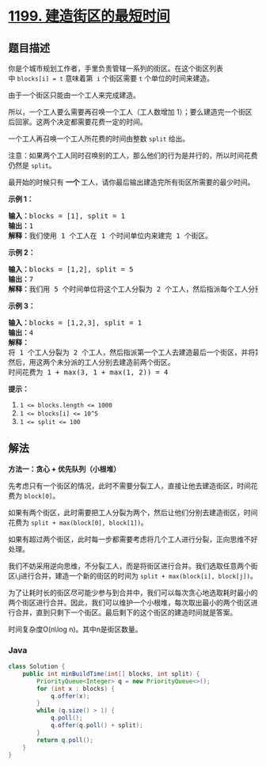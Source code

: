 # [1199. 建造街区的最短时间](https://leetcode.cn/problems/minimum-time-to-build-blocks)

## 题目描述

<p>你是个城市规划工作者，手里负责管辖一系列的街区。在这个街区列表中&nbsp;<code>blocks[i] = t</code>&nbsp;意味着第 &nbsp;<code>i</code>&nbsp;个街区需要&nbsp;<code>t</code>&nbsp;个单位的时间来建造。</p>

<p>由于一个街区只能由一个工人来完成建造。</p>

<p>所以，一个工人要么需要再召唤一个工人（工人数增加 1）；要么建造完一个街区后回家。这两个决定都需要花费一定的时间。</p>

<p>一个工人再召唤一个工人所花费的时间由整数&nbsp;<code>split</code>&nbsp;给出。</p>

<p>注意：如果两个工人同时召唤别的工人，那么他们的行为是并行的，所以时间花费仍然是&nbsp;<code>split</code>。</p>

<p>最开始的时候只有&nbsp;<strong>一个&nbsp;</strong>工人，请你最后输出建造完所有街区所需要的最少时间。</p>

<p><strong>示例 1：</strong></p>

<pre><strong>输入：</strong>blocks = [1], split = 1
<strong>输出：</strong>1
<strong>解释：</strong>我们使用 1 个工人在 1 个时间单位内来建完 1 个街区。
</pre>

<p><strong>示例&nbsp;2：</strong></p>

<pre><strong>输入：</strong>blocks = [1,2], split = 5
<strong>输出：</strong>7
<strong>解释：</strong>我们用 5 个时间单位将这个工人分裂为 2 个工人，然后指派每个工人分别去建造街区，从而时间花费为 5 + max(1, 2) = 7
</pre>

<p><strong>示例 3：</strong></p>

<pre><strong>输入：</strong>blocks = [1,2,3], split = 1
<strong>输出：</strong>4
<strong>解释：
</strong>将 1 个工人分裂为 2 个工人，然后指派第一个工人去建造最后一个街区，并将第二个工人分裂为 2 个工人。
然后，用这两个未分派的工人分别去建造前两个街区。
时间花费为 1 + max(3, 1 + max(1, 2)) = 4
</pre>

<p><strong>提示：</strong></p>

<ol>
	<li><code>1 &lt;= blocks.length &lt;= 1000</code></li>
	<li><code>1 &lt;= blocks[i] &lt;= 10^5</code></li>
	<li><code>1 &lt;= split &lt;= 100</code></li>
</ol>

## 解法

**方法一：贪心 + 优先队列（小根堆）**

先考虑只有一个街区的情况，此时不需要分裂工人，直接让他去建造街区，时间花费为 `block[0]`。

如果有两个街区，此时需要把工人分裂为两个，然后让他们分别去建造街区，时间花费为 `split + max(block[0], block[1])`。

如果有超过两个街区，此时每一步都需要考虑将几个工人进行分裂，正向思维不好处理。

我们不妨采用逆向思维，不分裂工人，而是将街区进行合并。我们选取任意两个街区i,j进行合并，建造一个新的街区的时间为 `split + max(block[i], block[j])`。

为了让耗时长的街区尽可能少参与到合并中，我们可以每次贪心地选取耗时最小的两个街区进行合并。因此，我们可以维护一个小根堆，每次取出最小的两个街区进行合并，直到只剩下一个街区。最后剩下的这个街区的建造时间就是答案。

时间复杂度O(n\log n)。其中n是街区数量。

### **Java**

```java
class Solution {
    public int minBuildTime(int[] blocks, int split) {
        PriorityQueue<Integer> q = new PriorityQueue<>();
        for (int x : blocks) {
            q.offer(x);
        }
        while (q.size() > 1) {
            q.poll();
            q.offer(q.poll() + split);
        }
        return q.poll();
    }
}
```
